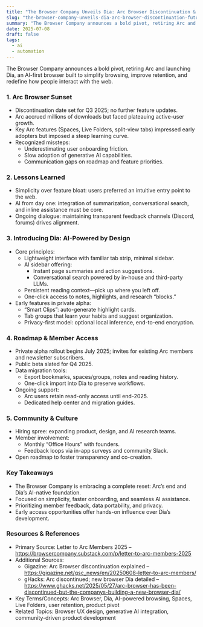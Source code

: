 ```yaml
---
title: "The Browser Company Unveils Dia: Arc Browser Discontinuation & Future Roadmap"
slug: "the-browser-company-unveils-dia-arc-browser-discontinuation-future-roadmap"
summary: "The Browser Company announces a bold pivot, retiring Arc and launching Dia, an AI-first browser built to simplify browsing, improve retention, and redefine how people interact with the web."
date: 2025-07-08
draft: false
tags:
  - ai
  - automation
---
```


The Browser Company announces a bold pivot, retiring Arc and launching Dia, an AI-first browser built to simplify browsing, improve retention, and redefine how people interact with the web.

<!--more-->

### 1. Arc Browser Sunset
- Discontinuation date set for Q3 2025; no further feature updates.
- Arc accrued millions of downloads but faced plateauing active-user growth.
- Key Arc features (Spaces, Live Folders, split-view tabs) impressed early adopters but imposed a steep learning curve.
- Recognized missteps:
  - Underestimating user onboarding friction.
  - Slow adoption of generative AI capabilities.
  - Communication gaps on roadmap and feature priorities.

### 2. Lessons Learned
- Simplicity over feature bloat: users preferred an intuitive entry point to the web.
- AI from day one: integration of summarization, conversational search, and inline assistance must be core.
- Ongoing dialogue: maintaining transparent feedback channels (Discord, forums) drives alignment.

### 3. Introducing Dia: AI-Powered by Design
- Core principles:
  - Lightweight interface with familiar tab strip, minimal sidebar.
  - AI sidebar offering:
    - Instant page summaries and action suggestions.
    - Conversational search powered by in-house and third-party LLMs.
  - Persistent reading context—pick up where you left off.
  - One-click access to notes, highlights, and research “blocks.”
- Early features in private alpha:
  - “Smart Clips”: auto-generate highlight cards.
  - Tab groups that learn your habits and suggest organization.
  - Privacy-first model: optional local inference, end-to-end encryption.

### 4. Roadmap & Member Access
- Private alpha rollout begins July 2025; invites for existing Arc members and newsletter subscribers.
- Public beta slated for Q4 2025.
- Data migration tools:
  - Export bookmarks, spaces/groups, notes and reading history.
  - One-click import into Dia to preserve workflows.
- Ongoing support:
  - Arc users retain read-only access until end-2025.
  - Dedicated help center and migration guides.

### 5. Community & Culture
- Hiring spree: expanding product, design, and AI research teams.
- Member involvement:
  - Monthly “Office Hours” with founders.
  - Feedback loops via in-app surveys and community Slack.
- Open roadmap to foster transparency and co-creation.

### Key Takeaways
- The Browser Company is embracing a complete reset: Arc’s end and Dia’s AI-native foundation.
- Focused on simplicity, faster onboarding, and seamless AI assistance.
- Prioritizing member feedback, data portability, and privacy.
- Early access opportunities offer hands-on influence over Dia’s development.

### Resources & References
- Primary Source: Letter to Arc Members 2025 – https://browsercompany.substack.com/p/letter-to-arc-members-2025  
- Additional Sources:  
  - Gigazine: Arc Browser discontinuation explained – https://gigazine.net/gsc_news/en/20250608-letter-to-arc-members/  
  - gHacks: Arc discontinued; new browser Dia detailed – https://www.ghacks.net/2025/05/27/arc-browser-has-been-discontinued-but-the-companys-building-a-new-browser-dia/  
- Key Terms/Concepts: Arc Browser, Dia, AI-powered browsing, Spaces, Live Folders, user retention, product pivot  
- Related Topics: Browser UX design, generative AI integration, community-driven product development